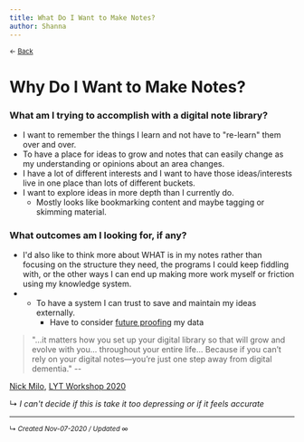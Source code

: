 ```yaml
---
title: What Do I Want to Make Notes?
author: Shanna
---
```


<small>← <a href="javascript:history.back()">Back</a></small>

# Why Do I Want to Make Notes?

### What am I trying to accomplish with a digital note library?

- I want to remember the things I learn and not have to "re-learn" them over and over.
- To have a place for ideas to grow and notes that can easily change as my understanding or opinions about an area changes.
- I have a lot of different interests and I want to have those ideas/interests live in one place than lots of different buckets.
- I want to explore ideas in more depth than I currently do.
	- Mostly looks like bookmarking content and maybe tagging or skimming material.


### What outcomes am I looking for, if any?

- I'd also like to think more about WHAT is in my notes rather than focusing on the structure they need, the programs I could keep fiddling with, or the other ways I can end up making more work myself or friction using my knowledge system.
- - To have a system I can trust to save and maintain my ideas externally.
	- Have to consider [future proofing](../../-box/what-is-future-proof.md) my data


> "...it matters how you set up your digital library so that will grow and evolve with you... throughout your entire life... Because if you can’t rely on your digital notes—you’re just one step away from digital dementia."  --


[Nick Milo](../../zk-public/-nick-milo.md), [LYT Workshop 2020](../../zk-public/-lyt-workshop-map.md)

↳ *I can't decide if this is take it too depressing or if it feels accurate*




<!---

#sgs-to-review 

possibly related future notes when they get written:
what notes are or what evergreen notes are
system trust or that article to "use your system, stop playing with" on zk.de

-->




------------------------
<small>↳ <i>Created Nov-07-2020 / Updated ∞ </i></small>